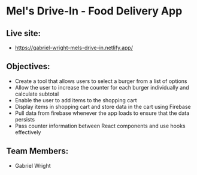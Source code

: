 # Mel's Drive-In - Food Delivery App

## Live site:
- https://gabriel-wright-mels-drive-in.netlify.app/

## Objectives:
- Create a tool that allows users to select a burger from a list of options
- Allow the user to increase the counter for each burger individually and calculate subtotal
- Enable the user to add items to the shopping cart
- Display items in shopping cart and store data in the cart using Firebase
- Pull data from firebase whenever the app loads to ensure that the data persists
- Pass counter information between React components and use hooks effectively

## Team Members:
- Gabriel Wright
